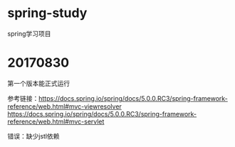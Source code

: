 # spring-study
spring学习项目

# 20170830
第一个版本能正式运行

参考链接：https://docs.spring.io/spring/docs/5.0.0.RC3/spring-framework-reference/web.html#mvc-viewresolver
        https://docs.spring.io/spring/docs/5.0.0.RC3/spring-framework-reference/web.html#mvc-servlet
        
错误：缺少jstl依赖
